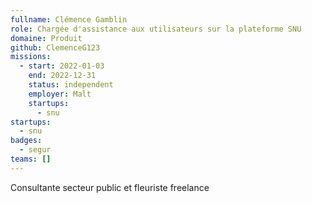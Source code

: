 ```yaml
---
fullname: Clémence Gamblin
role: Chargée d'assistance aux utilisateurs sur la plateforme SNU
domaine: Produit
github: ClemenceG123
missions:
  - start: 2022-01-03
    end: 2022-12-31
    status: independent
    employer: Malt
    startups:
      - snu
startups:
  - snu
badges:
  - segur
teams: []
---
```

Consultante secteur public et fleuriste freelance